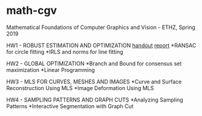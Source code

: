 # math-cgv
Mathematical Foundations of Computer Graphics and Vision - ETHZ, Spring 2019

HW1 - ROBUST ESTIMATION AND OPTIMIZATION
[handout](./HW1/handout/hw1.pdf) [report](./HW1/submission/README.pdf)
   *RANSAC for circle fitting
   *IRLS and norms for line fitting

HW2 - GLOBAL OPTIMIZATION
   *Branch and Bound for consensus set maximization
   *Linear Programming

HW3 - MLS FOR CURVES, MESHES AND IMAGES
   *Curve and Surface Reconstruction Using MLS
   *Image Deformation Using MLS

HW4 - SAMPLING PATTERNS AND GRAPH CUTS
   *Analyzing Sampling Patterns
   *Interactive Segmentation with Graph Cut
